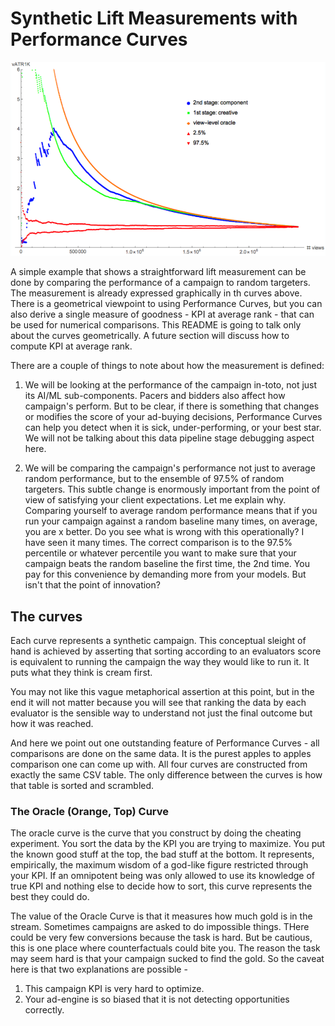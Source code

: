 # Synthetic Lift Measurements with Performance Curves

![Curves for random lift measurement](../random-lift-measurement.png "Random Lift Measurement")

A simple example that shows a straightforward lift measurement can be
done by comparing the performance of a campaign to random targeters. The
measurement is already expressed graphically in th curves above. There is
a geometrical viewpoint to using Performance Curves, but you can also
derive a single measure of goodness - KPI at average rank - that can
be used for numerical comparisons. This README is going to talk only
about the curves geometrically. A future section will discuss how to
compute KPI at average rank.

There are a couple of things to note about how the measurement is
defined:

1. We will be looking at the performance of the campaign in-toto, not just
its AI/ML sub-components. Pacers and bidders also affect how campaign's
perform. But to be clear, if there is something that changes or modifies 
the score of your ad-buying decisions, Performance Curves can help you 
detect when it is sick, under-performing, or your best star. We will
not be talking about this data pipeline stage debugging aspect here.

2. We will be comparing the campaign's performance not just to average
random performance, but to the ensemble of 97.5% of random targeters.
This subtle change is enormously important from the point of view of
satisfying your client expectations. Let me explain why. Comparing
yourself to average random performance means that if you run your
campaign against a random baseline many times, on average, you are x
better. Do you see what is wrong with this operationally? I have seen
it many times. The correct comparison is to the 97.5% percentile or
whatever percentile you want to make sure that your campaign beats
the random baseline the first time, the 2nd time. You pay for this
convenience by demanding more from your models. But isn't that the
point of innovation?

## The curves

Each curve represents a synthetic campaign. This conceptual sleight
of hand is achieved by asserting that sorting according to an
evaluators score is equivalent to running the campaign the way they
would like to run it. It puts what they think is cream first.

You may not like this vague metaphorical assertion at this point,
but in the end it will not matter because you will see that ranking
the data by each evaluator is the sensible way to understand not
just the final outcome but how it was reached.

And here we point out one outstanding feature of Performance Curves -
all comparisons are done on the same data. It is the purest
apples to apples comparison one can come up with. All four curves
are constructed from exactly the same CSV table. The only difference
between the curves is how that table is sorted and scrambled.

### The Oracle (Orange, Top) Curve

The oracle curve is the curve that you construct by doing the
cheating experiment. You sort the data by the KPI you are trying
to maximize. You put the known good stuff at the top, the bad 
stuff at the bottom. It represents, empirically, the maximum wisdom
of a god-like figure restricted through your KPI. If an omnipotent 
being was only allowed to use its knowledge of true KPI and nothing
else to decide how to sort, this curve represents the best they
could do.

The value of the Oracle Curve is that it measures how much gold
is in the stream. Sometimes campaigns are asked to do impossible
things. THere could be very few conversions because the task is
hard. But be cautious, this is one place where counterfactuals could
bite you. The reason the task may seem hard is that your campaign
sucked to find the gold. So the caveat here is that two explanations
are possible -
1. This campaign KPI is very hard to optimize.
2. Your ad-engine is so biased that it is not detecting opportunities
correctly.